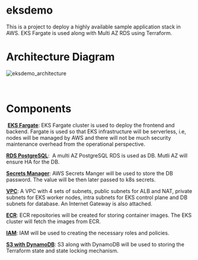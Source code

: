# eksdemo
This is a project to deploy a highly available sample application stack in AWS. EKS Fargate is used along with Multi AZ RDS using Terraform.

# Architecture Diagram
![eksdemo_architecture](https://github.com/afsal137/eksdemo/assets/9499064/4a5c9092-5ccd-41a7-bdf0-4082497e41c4)

​
# Components
​
<ins>**EKS Fargate**</ins>: EKS Fargate cluster is used to deploy the frontend and backend. Fargate is used so that EKS infrastructure will be serverless, i.e, nodes will be managed by AWS and there will not be much security maintenance overhead from the operational perspective.

<ins>**RDS PostgreSQL**</ins>:  A multi AZ PostgreSQL RDS is used as DB. Mutli AZ will ensure HA for the DB.

<ins>**Secrets Manager**</ins>: AWS Secrets Manger will be used to store the DB password. The value will be then later passed to k8s secrets.

<ins>**VPC**</ins>: A VPC with 4 sets of subnets, public subnets for ALB and NAT, private subnets for EKS worker nodes, intra subnets for EKS control plane and DB subnets for database. An Internet Gateway is also attached.

<ins>**ECR**</ins>: ECR repositories will be created for storing container images. The EKS cluster will fetch the images from ECR.

<ins>**IAM**</ins>: IAM will be used to creating the necessary roles and policies.

<ins>**S3 with DynamoDB**</ins>: S3 along with DynamoDB will be used to storing the Terraform state and state locking mechanism.
